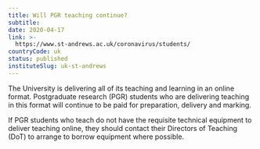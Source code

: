 ```yaml
---
title: Will PGR teaching continue?
subtitle: 
date: 2020-04-17
link: >-
  https://www.st-andrews.ac.uk/coronavirus/students/
countryCode: uk
status: published
instituteSlug: uk-st-andrews
---
```

The University is delivering all of its teaching and learning in an online format. Postgraduate research (PGR) students who are delivering teaching in this format will continue to be paid for preparation, delivery and marking.

If PGR students who teach do not have the requisite technical equipment to deliver teaching online, they should contact their Directors of Teaching (DoT) to arrange to borrow equipment where possible.
